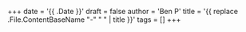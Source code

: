 +++
date = '{{ .Date }}'
draft = false
author = 'Ben P'
title = '{{ replace .File.ContentBaseName "-" " " | title }}'
tags = []
+++
